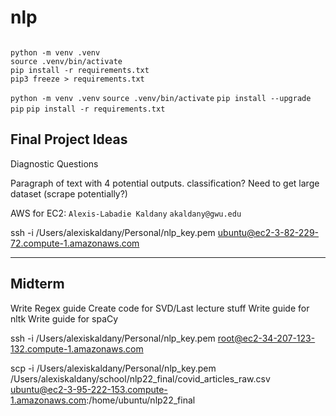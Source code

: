 # nlp



```

python -m venv .venv
source .venv/bin/activate
pip install -r requirements.txt
pip3 freeze > requirements.txt
```

`python -m venv .venv`
`source .venv/bin/activate`
`pip install --upgrade pip`
`pip install -r requirements.txt`

## Final Project Ideas

Diagnostic Questions

Paragraph of text with 4 potential outputs. classification?
Need to get large dataset (scrape potentially?)

AWS
for EC2: 
`Alexis-Labadie Kaldany`
`akaldany@gwu.edu`

ssh -i /Users/alexiskaldany/Personal/nlp_key.pem ubuntu@ec2-3-82-229-72.compute-1.amazonaws.com

----------------
## Midterm

Write Regex guide
Create code for SVD/Last lecture stuff
Write guide for nltk
Write guide for spaCy

ssh -i /Users/alexiskaldany/Personal/nlp_key.pem root@ec2-34-207-123-132.compute-1.amazonaws.com

scp -i /Users/alexiskaldany/Personal/nlp_key.pem /Users/alexiskaldany/school/nlp22_final/covid_articles_raw.csv ubuntu@ec2-3-95-222-153.compute-1.amazonaws.com:/home/ubuntu/nlp22_final
